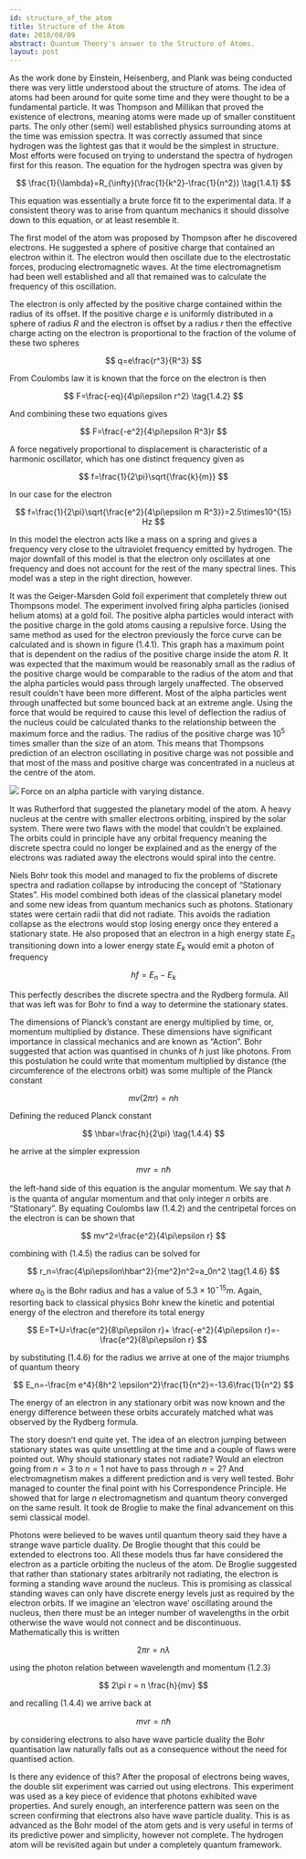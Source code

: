 ```yaml
---
id: structure_of_the_atom
title: Structure of the Atom
date: 2018/08/09
abstract: Quantum Theory's answer to the Structure of Atoms.
layout: post
---
```


As the work done by Einstein, Heisenberg, and Plank was being conducted there was very little understood about the structure of atoms. The idea of atoms had been around for quite some time and they were thought to be a fundamental particle. It was Thompson and Millikan that proved the existence of electrons, meaning atoms were made up of smaller constituent parts. The only other (semi) well established physics surrounding atoms at the time was emission spectra. It was correctly assumed that since hydrogen was the lightest gas that it would be the simplest in structure. Most efforts were focused on trying to understand the spectra of hydrogen first for this reason. The equation for the hydrogen spectra was given by

$$
\frac{1}{\lambda}=R_{\infty}(\frac{1}{k^2}-\frac{1}{n^2}) \tag{1.4.1}
$$

This equation was essentially a brute force fit to the experimental data. If a consistent theory was to arise from quantum mechanics it should dissolve down to this equation, or at least resemble it.

The first model of the atom was proposed by Thompson after he discovered electrons. He suggested a sphere of positive charge that contained an electron within it. The electron would then oscillate due to the electrostatic forces, producing electromagnetic waves. At the time electromagnetism had been well established and all that remained was to calculate the frequency of this oscillation.

The electron is only affected by the positive charge contained within the radius of its offset. If the positive charge $e$ is uniformly distributed in a sphere of radius $R$ and the electron is offset by a radius $r$ then the effective charge acting on the electron is proportional to the fraction of the volume of these two spheres

$$
q=e\frac{r^3}{R^3}
$$

From Coulombs law it is known that the force on the electron is then

$$
F=\frac{-eq}{4\pi\epsilon r^2} \tag{1.4.2}
$$

And combining these two equations gives

$$
F=\frac{-e^2}{4\pi\epsilon R^3}r
$$

A force negatively proportional to displacement is characteristic of a harmonic oscillator, which has one distinct frequency given as

$$
f=\frac{1}{2\pi}\sqrt{\frac{k}{m}}
$$

In our case for the electron

$$
f=\frac{1}{2\pi}\sqrt{\frac{e^2}{4\pi\epsilon m R^3}}=2.5\times10^{15} Hz
$$

In this model the electron acts like a mass on a spring and gives a frequency very close to the ultraviolet frequency emitted by hydrogen. The major downfall of this model is that the electron only oscillates at one frequency and does not account for the rest of the many spectral lines. This model was a step in the right direction, however.

It was the Geiger-Marsden Gold foil experiment that completely threw out Thompsons model. The experiment involved firing alpha particles (ionised helium atoms) at a gold foil. The positive alpha particles would interact with the positive charge in the gold atoms causing a repulsive force. Using the same method as used for the electron previously the force curve can be calculated and is shown in figure $(1.4.1)$. This graph has a maximum point that is dependent on the radius of the positive charge inside the atom $R$. It was expected that the maximum would be reasonably small as the radius of the positive charge would be comparable to the radius of the atom and that the alpha particles would pass through largely unaffected. The observed result couldn't have been more different. Most of the alpha particles went through unaffected but some bounced back at an extreme angle. Using the force that would be required to cause this level of deflection the radius of the nucleus could be calculated thanks to the relationship between the maximum force and the radius. The radius of the positive charge was $10^{5}$ times smaller than the size of an atom. This means that Thompsons prediction of an electron oscillating in positive charge was not possible and that most of the mass and positive charge was concentrated in a nucleus at the centre of the atom.

[![]([data:figure141])](https://www.desmos.com/calculator/w45hv2vuvm)
<label>Force on an alpha particle with varying distance.</label>

It was Rutherford that suggested the planetary model of the atom. A heavy nucleus at the centre with smaller electrons orbiting, inspired by the solar system. There were two flaws with the model that couldn’t be explained. The orbits could in principle have any orbital frequency meaning the discrete spectra could no longer be explained and as the energy of the electrons was radiated away the electrons would spiral into the centre.

Niels Bohr took this model and managed to fix the problems of discrete spectra and radiation collapse by introducing the concept of “Stationary States”. His model combined both ideas of the classical planetary model and some new ideas from quantum mechanics such as photons. Stationary states were certain radii that did not radiate. This avoids the radiation collapse as the electrons would stop losing energy once they entered a stationary state. He also proposed that an electron in a high energy state $E_n$ transitioning down into a lower energy state $E_k$ would emit a photon of frequency

$$
hf=E_n-E_k \tag{1.4.3}
$$

This perfectly describes the discrete spectra and the Rydberg formula. All that was left was for Bohr to find a way to determine the stationary states.

The dimensions of Planck’s constant are energy multiplied by time, or, momentum multiplied by distance. These dimensions have significant importance in classical mechanics and are known as “Action”. Bohr suggested that action was quantised in chunks of $h$ just like photons. From this postulation he could write that momentum multiplied by distance (the circumference of the electrons orbit) was some multiple of the Planck constant

$$
mv(2\pi r)=nh
$$

Defining the reduced Planck constant

$$
\hbar=\frac{h}{2\pi} \tag{1.4.4}
$$

he arrive at the simpler expression

$$
mvr=n\hbar \tag{1.4.5}
$$

the left-hand side of this equation is the angular momentum. We say that $\hbar$ is the quanta of angular momentum and that only integer $n$ orbits are “Stationary”. By equating Coulombs law $(1.4.2)$ and the centripetal forces on the electron is can be shown that

$$
mv^2=\frac{e^2}{4\pi\epsilon r}
$$

combining with $(1.4.5)$ the radius can be solved for

$$
r_n=\frac{4\pi\epsilon\hbar^2}{me^2}n^2=a_0n^2 \tag{1.4.6}
$$

where $a_0$ is the Bohr radius and has a value of $5.3\times 10^{-15}m$. Again, resorting back to classical physics Bohr knew the kinetic and potential energy of the electron and therefore its total energy

$$
E=T+U=\frac{e^2}{8\pi\epsilon r}+ \frac{-e^2}{4\pi\epsilon r}=-\frac{e^2}{8\pi\epsilon r}
$$

by substituting $(1.4.6)$ for the radius we arrive at one of the major triumphs of quantum theory

$$
E_n=-\frac{m e^4}{8h^2 \epsilon^2}\frac{1}{n^2}=-13.6\frac{1}{n^2}
$$

The energy of an electron in any stationary orbit was now known and the energy difference between these orbits accurately matched what was observed by the Rydberg formula.

The story doesn’t end quite yet. The idea of an electron jumping between stationary states was quite unsettling at the time and a couple of flaws were pointed out. Why should stationary states not radiate? Would an electron going from $n=3$ to $n=1$ not have to pass through $n=2$? And electromagnetism makes a different prediction and is very well tested. Bohr managed to counter the final point with his Correspondence Principle. He showed that for large $n$ electromagnetism and quantum theory converged on the same result. It took de Broglie to make the final advancement on this semi classical model.

Photons were believed to be waves until quantum theory said they have a strange wave particle duality. De Broglie thought that this could be extended to electrons too. All these models thus far have considered the electron as a particle orbiting the nucleus of the atom. De Broglie suggested that rather than stationary states arbitrarily not radiating, the electron is forming a standing wave around the nucleus. This is promising as classical standing waves can only have discrete energy levels just as required by the electron orbits. If we imagine an ‘electron wave’ oscillating around the nucleus, then there must be an integer number of wavelengths in the orbit otherwise the wave would not connect and be discontinuous. Mathematically this is written

$$
2\pi r = n\lambda
$$

using the photon relation between wavelength and momentum $(1.2.3)$

$$
2\pi r = n \frac{h}{mv}
$$

and recalling $(1.4.4)$ we arrive back at

$$
mvr=n\hbar
$$

by considering electrons to also have wave particle duality the Bohr quantisation law naturally falls out as a consequence without the need for quantised action.

Is there any evidence of this? After the proposal of electrons being waves, the double slit experiment was carried out using electrons. This experiment was used as a key piece of evidence that photons exhibited wave properties. And surely enough, an interference pattern was seen on the screen confirming that electrons also have wave particle duality.
This is as advanced as the Bohr model of the atom gets and is very useful in terms of its predictive power and simplicity, however not complete. The hydrogen atom will be revisited again but under a completely quantum framework.
